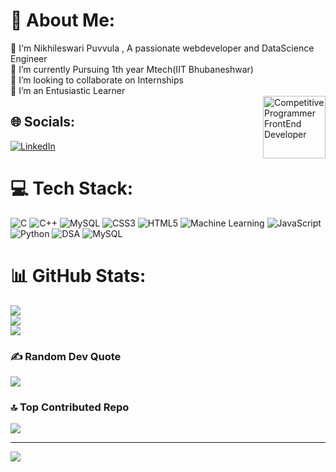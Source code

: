 # 💫 About Me:
👋 I'm Nikhileswari Puvvula , A passionate webdeveloper and DataScience Engineer<br>🔭 I’m currently Pursuing 1th year Mtech(IIT Bhubaneshwar)<br>👯 I’m looking to collaborate on Internships<br>🌱 I’m an Entusiastic Learner<br>
<img alt="Competitive Programmer FrontEnd Developer" align="right" width=100px height=100px src="https://steamuserimages-a.akamaihd.net/ugc/1631947648964785474/81CBA15178466DD47195A239232202E78987B714/?imw=637&imh=358&ima=fit&impolicy=Letterbox&imcolor=%23000000&letterbox=true"/>
## 🌐 Socials:
[![LinkedIn](https://img.shields.io/badge/LinkedIn-%230077B5.svg?logo=linkedin&logoColor=white)](https://linkedin.com/in/nikhileswari-puvvula-8694b7215) 
# 💻 Tech Stack:
![C](https://img.shields.io/badge/c-%2300599C.svg?style=for-the-badge&logo=c&logoColor=white) ![C++](https://img.shields.io/badge/c++-%2300599C.svg?style=for-the-badge&logo=c%2B%2B&logoColor=white) ![MySQL](https://img.shields.io/badge/mysql-%2300f.svg?style=for-the-badge&logo=mysql&logoColor=white) ![CSS3](https://img.shields.io/badge/css3-%231572B6.svg?style=for-the-badge&logo=css3&logoColor=white) ![HTML5](https://img.shields.io/badge/html5-%23E34F26.svg?style=for-the-badge&logo=html5&logoColor=white) ![Machine Learning](https://img.shields.io/badge/java-%23ED8B00.svg?style=for-the-badge&logo=java&logoColor=white) ![JavaScript](https://img.shields.io/badge/javascript-%23323330.svg?style=for-the-badge&logo=javascript&logoColor=%23F7DF1E) ![Python](https://img.shields.io/badge/python-3670A0?style=for-the-badge&logo=python&logoColor=ffdd54) ![DSA](https://img.shields.io/badge/php-%23777BB4.svg?style=for-the-badge&logo=php&logoColor=white) ![MySQL](https://img.shields.io/badge/mysql-%2300f.svg?style=for-the-badge&logo=mysql&logoColor=white)
# 📊 GitHub Stats:
![](https://github-readme-stats.vercel.app/api?username=nikhilaPuvvula&theme=dark&hide_border=false&include_all_commits=true&count_private=true)<br/>
![](https://github-readme-streak-stats.herokuapp.com/?user=nikhilaPuvvula&theme=dark&hide_border=false)<br/>
![](https://github-readme-stats.vercel.app/api/top-langs/?username=nikhilaPuvvula&theme=dark&hide_border=false&include_all_commits=true&count_private=true&layout=compact)

### ✍️ Random Dev Quote
![](https://quotes-github-readme.vercel.app/api?type=horizontal&theme=radical)

### 🔝 Top Contributed Repo
![](https://github-contributor-stats.vercel.app/api?username=nikhilaPuvvula&limit=5&theme=dark&combine_all_yearly_contributions=true)




---
[![](https://visitcount.itsvg.in/api?id=nikhilaPuvvula&icon=0&color=0)](https://visitcount.itsvg.in)

<!-- Proudly created with GPRM ( https://gprm.itsvg.in ) -->
